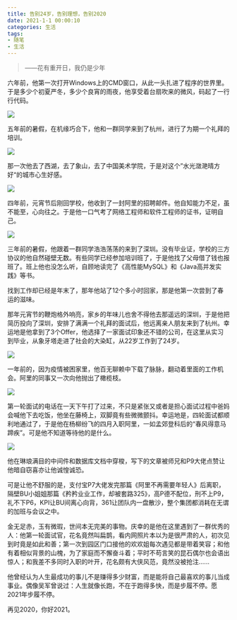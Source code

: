 ```yaml
---
title: 告别24岁，告别理想，告别2020
date: 2021-1-1 00:00:10
categories: 生活
tags: 
- 随笔
- 生活
---
```


> ——花有重开日，我仍是少年

六年前，他第一次打开Windows上的CMD窗口，从此一头扎进了程序的世界里。于是多少个初夏严冬，多少个良宵的雨夜，他享受着台扇吹来的微风，码起了一行行代码。

![](https://p.pstatp.com/origin/pgc-image/4286bbb2011a4467ab919f112da1a4d4)

五年前的暑假，在机缘巧合下，他和一群同学来到了杭州，进行了为期一个礼拜的培训。

![](https://p.pstatp.com/origin/pgc-image/d04f65eabe724db181686a472ea8edb2)

那一次他去了西湖，去了象山，去了中国美术学院，于是对这个”水光潋滟晴方好“的城市心生好感。

![](https://p.pstatp.com/origin/pgc-image/be7634192afb40cd931d677221dc30da)

四年前，元宵节后刚回学校，他收到了一封阿里的招聘邮件。他自知能力不足，虽不能至，心向往之。于是他一口气考了网络工程师和软件工程师的证书，证明自己。

![](https://p.pstatp.com/origin/pgc-image/c8bd2d228d7d4d8d87e5cc53506f6a28)

三年前的暑假，他跟着一群同学浩浩荡荡的来到了深圳。没有毕业证，学校的三方协议的他自然碰壁无数。有些同学已经参加培训班了，于是他找了父母借了钱也报班了。班上他也没怎么听，自顾地读完了《高性能MySQL》和《Java高并发实践》等书。

找到工作却已经是年末了，那年他站了12个多小时回家，那是他第一次尝到了春运的滋味。

那年元宵节的鞭炮格外响亮，家乡的年味儿也舍不得他去那遥远的深圳，于是他把简历投向了深圳，安排了满满一个礼拜的面试后，他远离亲人朋友来到了杭州。幸运地是他拿到了3个Offer，他选择了一家面试印象还不错的公司，在这里从实习到毕业，从象牙塔走进了社会的大染缸，从22岁工作到了24岁。

![](https://p.pstatp.com/origin/pgc-image/60915776f565401b94c558f59647946a)

一年前的，因为疫情被困家里，他百无聊赖中下载了脉脉，翻动着里面的工作机会。阿里的同事又一次向他抛出了橄榄枝。

![](https://p.pstatp.com/origin/pgc-image/7114d04c503248218d4e61b45e7b9c42)

第一轮面试的电话在一天下午打了过来，不只是紧张又或者是担心面试过程中爸妈会喊他下去吃饭，他坐在藤椅上，双脚竟有些微微颤抖。幸运地是，四轮面试都顺利地通过了，于是他在杨柳纷飞的四月入职阿里，一如孟郊登科后的“春风得意马蹄疾”。可是他不知道等待他的是什么。



![](https://p.pstatp.com/origin/pgc-image/efb355cb23594271969c41bd7c686499)

他在琳琅满目的中间件和数据库文档中穿梭，写下的文章被师兄和P9大佬点赞让他暗自窃喜亦让他诚惶诚恐。



可是让他不舒服的是，支付宝P7大佬发完那篇《阿里不再需要年轻人》后离职，隔壁BU小姐姐那篇《矜矜业业工作，却被套路325》，高P德不配位，刑不上P9，礼不下P6，KPI让BU间离心向背，361让团队内一盘散沙，整个集团都消耗在无谓的加班与会议之中。

金无足赤，玉有微瑕，世间本无完美的事物。庆幸的是他在这里遇到了一群优秀的人：他第一轮面试官，花名竟然叫扁鹊，看内网照片本以为是很严肃的人，初次见到时竟是如此和善；第一次到园区门口接他的欢欢姐每次遇见都是带着笑容；和他有着相似背景的山槐，为了家庭而不懈奋斗着；平时不苟言笑的昆石偶尔也会语出惊人；和我差不多同时入职的叶开，花名颇有大侠风范，竟然没被抢注......

他曾经认为人生最成功的事儿不是赚得多少财富，而是能将自己最喜欢的事儿当成事业。偶像吴军曾说过：人生就像长跑，不在于跑得多快，而是步履不停。愿2021年步履不停。

再见2020，你好2021。



